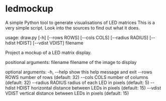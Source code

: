 ledmockup
=========

A simple Python tool to generate visualisations of LED matrices
This is a very simple script. Look into the sources to find out what it does.


usage: draw.py [-h] [--rows ROWS] [--cols COLS] [--radius RADIUS]
               [--hdist HDIST] [--vdist VDIST]
               filename

Project a mockup of a LED matrix display.

positional arguments:
  filename         filename of the image to display

optional arguments:
  -h, --help       show this help message and exit
  --rows ROWS      number of rows (default: 32)
  --cols COLS      number of columns (default: 32)
  --radius RADIUS  radius of each LED in pixels (default: 5)
  --hdist HDIST    horizontal distance between LEDs in pixels (default: 15)
  --vdist VDIST    vertical distance between LEDs in pixels (default: 15)
